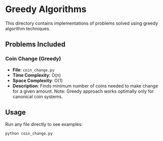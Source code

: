 # Greedy Algorithms

This directory contains implementations of problems solved using greedy algorithm techniques.

## Problems Included

### Coin Change (Greedy)
- **File**: `coin_change.py`
- **Time Complexity**: O(n)
- **Space Complexity**: O(1)
- **Description**: Finds minimum number of coins needed to make change for a given amount. Note: Greedy approach works optimally only for canonical coin systems.

## Usage

Run any file directly to see examples:
```bash
python coin_change.py
```
